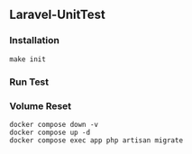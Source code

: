 ## Laravel-UnitTest

### Installation

```shell
make init
```

### Run Test

### Volume Reset

```shell
docker compose down -v
docker compose up -d
docker compose exec app php artisan migrate
```
